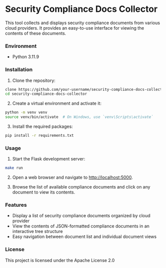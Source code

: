 # Security Compliance Docs Collector

This tool collects and displays security compliance documents from various cloud providers.
It provides an easy-to-use interface for viewing the contents of these documents.

### Environment

- Python 3.11.9

### Installation

1. Clone the repository:

```sh
clone https://github.com/your-username/security-compliance-docs-collector.git
cd security-compliance-docs-collector
```

2. Create a virtual environment and activate it:

```sh
python -m venv venv
source venv/bin/activate  # On Windows, use `venv\Scripts\activate`
```

3. Install the required packages:

```sh
pip install -r requirements.txt
```

### Usage

1. Start the Flask development server:

```sh
make run
```

2. Open a web browser and navigate to <http://localhost:5000>.

3. Browse the list of available compliance documents and click on any document to view its contents.

### Features

- Display a list of security compliance documents organized by cloud provider
- View the contents of JSON-formatted compliance documents in an interactive tree structure
- Easy navigation between document list and individual document views

### License

This project is licensed under the Apache License 2.0
